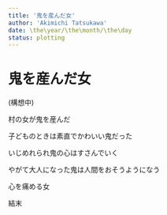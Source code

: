 ```yaml
---
title: '鬼を産んだ女'
author: 'Akimichi Tatsukawa'
date: \the\year/\the\month/\the\day
status: plotting
---
```


鬼を産んだ女
============

(構想中)

村の女が鬼を産んだ

子どものときは素直でかわいい鬼だった

いじめれられ鬼の心はすさんでいく

やがて大人になった鬼は人間をおそうようになう

心を痛める女

結末

